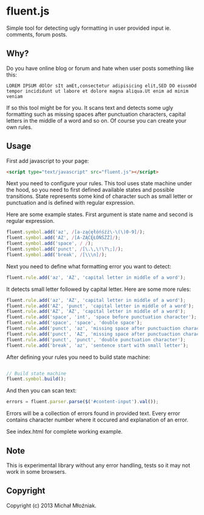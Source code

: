 # fluent.js

Simple tool for detecting ugly formatting in user provided input ie. comments, forum posts.

## Why?

Do you have online blog or forum and hate when user posts something like this:

```
LOREM IPSUM dOlOr sIt amEt,consectetur adipisicing elit,SED DO eiusmOd tempor incididunt ut labore et dolore magna aliqua.Ut enim ad minim veniam
```

If so this tool might be for you. It scans text and detects some ugly formatting such as missing spaces after punctuation characters, capital letters in the middle of a word and so on. Of course you can create your own rules.

## Usage

First add javascript to your page:

```html
<script type="text/javascript" src="fluent.js"></script>
```

Next you need to configure your rules. This tool uses state machine under the hood, so you need to first defined available states and possible transitions. State represents some kind of character such as small letter or punctuation and is defined with regular expression.

Here are some example states. First argument is state name and second is regular expression.

```javascript
fluent.symbol.add('az', /[a-ząćęłóńśźż\-\(\)0-9]/);
fluent.symbol.add('AZ', /[A-ZĄĆĘŁÓŃŚŹŻ]/);
fluent.symbol.add('space', / /);
fluent.symbol.add('punct', /[\.\,\!\?\;]/);
fluent.symbol.add('break', /[\\\n]/);
```

Next you need to define what formatting error you want to detect:

```javascript
fluent.rule.add('az', 'AZ', 'capital letter in middle of a word');
```

It detects small letter followed by capital letter. Here are some more rules:

```javascript
fluent.rule.add('az', 'AZ', 'capital letter in middle of a word');
fluent.rule.add('AZ', 'punct', 'capital letter in middle of a word');
fluent.rule.add('AZ', 'AZ', 'capital letter in middle of a word');
fluent.rule.add('space', 'int', 'space before punctuation character');
fluent.rule.add('space', 'space', 'double space');
fluent.rule.add('punct', 'az', 'missing space after punctuaction character');
fluent.rule.add('punct', 'AZ', 'missing space after punctuaction character');
fluent.rule.add('punct', 'punct', 'double punctuation character');
fluent.rule.add('break', 'az', 'sentence start with small letter');
```

After defining your rules you need to build state machine:

```javascript

// Build state machine
fluent.symbol.build();
```

And then you can scan text:

```javascript
errors = fluent.parser.parse($('#content-input').val());
```

Errors will be a collection of errors found in provided text. Every error contains character number where it occured and explanation of an error.

See index.html for complete working example.

## Note

This is experimental library without any error handling, tests so it may not work in some browsers.

## Copyright

Copyright (c) 2013 Michał Młoźniak.
